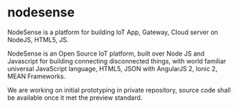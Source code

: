 # nodesense
NodeSense is a platform for building IoT App, Gateway, Cloud server on NodeJS, HTML5, JS. 

NodeSense is an Open Source IoT platform, built over Node JS and Javascript for building connecting disconnected things,
with world familiar universal JavaScript language, HTML5, JSON with AngularJS 2, Ionic 2, MEAN Frameworks.

We are working on initial prototyping in private repository, source code shall be available once it met the preview standard.

